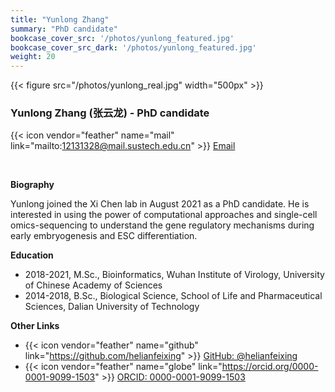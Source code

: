 ```yaml
---
title: "Yunlong Zhang"
summary: "PhD candidate"
bookcase_cover_src: '/photos/yunlong_featured.jpg'
bookcase_cover_src_dark: '/photos/yunlong_featured.jpg'
weight: 20
---
```



{{< figure src="/photos/yunlong_real.jpg" width="500px" >}}

### Yunlong Zhang (张云龙) - PhD candidate

{{< icon vendor="feather" name="mail" link="mailto:12131328@mail.sustech.edu.cn" >}} [Email](mailto:12131328@mail.sustech.edu.cn)

&nbsp;

__Biography__

Yunlong joined the Xi Chen lab in August 2021 as a PhD candidate. He is interested in using the power of computational approaches and single-cell omics-sequencing to understand the gene regulatory mechanisms during early embryogenesis and ESC differentiation.

__Education__
- 2018-2021, M.Sc., Bioinformatics, Wuhan Institute of Virology, University of Chinese Academy of Sciences
- 2014-2018, B.Sc., Biological Science, School of Life and Pharmaceutical Sciences, Dalian University of Technology

__Other Links__

- {{< icon vendor="feather" name="github" link="https://github.com/helianfeixing" >}} [GitHub: @helianfeixing](https://github.com/helianfeixing)
- {{< icon vendor="feather" name="globe" link="https://orcid.org/0000-0001-9099-1503" >}} [ORCID: 0000-0001-9099-1503](https://orcid.org/0000-0001-9099-1503)